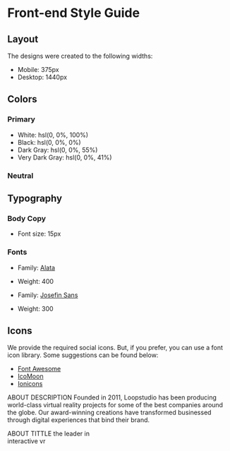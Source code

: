 # Front-end Style Guide

## Layout

The designs were created to the following widths:

- Mobile: 375px
- Desktop: 1440px

## Colors

### Primary

- White: hsl(0, 0%, 100%)
- Black: hsl(0, 0%, 0%)
- Dark Gray: hsl(0, 0%, 55%)
- Very Dark Gray: hsl(0, 0%, 41%)

### Neutral

## Typography

### Body Copy

- Font size: 15px

### Fonts

- Family: [Alata](https://fonts.google.com/specimen/Alata)
- Weight: 400

- Family: [Josefin Sans](https://fonts.google.com/specimen/Josefin+Sans)
- Weight: 300

## Icons

We provide the required social icons. But, if you prefer, you can use a font icon library. Some suggestions can be found below:

- [Font Awesome](https://fontawesome.com)
- [IcoMoon](https://icomoon.io)
- [Ionicons](https://ionicons.com)

ABOUT DESCRIPTION
Founded in 2011, Loopstudio has been producing world-class virtual reality projects for some of the best companies around the globe. Our award-winning creations have transformed businessed through digital experiences that bind their brand.

ABOUT TITTLE
the leader in <br/> interactive vr
